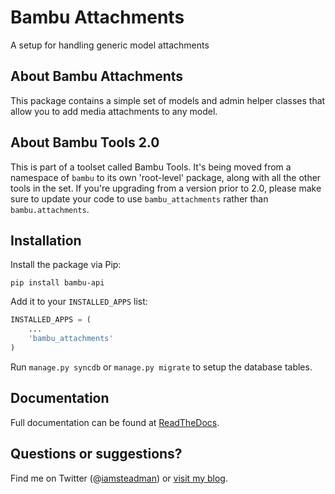 # Bambu Attachments

A setup for handling generic model attachments

## About Bambu Attachments

This package contains a simple set of models and admin helper classes that allow you to add media
attachments to any model.

## About Bambu Tools 2.0

This is part of a toolset called Bambu Tools. It's being moved from a namespace of `bambu` to its own
'root-level' package, along with all the other tools in the set. If you're upgrading from a version prior
to 2.0, please make sure to update your code to use `bambu_attachments` rather than `bambu.attachments`.

## Installation

Install the package via Pip:

```
pip install bambu-api
```

Add it to your `INSTALLED_APPS` list:

```python
INSTALLED_APPS = (
    ...
    'bambu_attachments'
)
```

Run `manage.py syncdb` or `manage.py migrate` to setup the database tables.

## Documentation

Full documentation can be found at [ReadTheDocs](http://bambu-attachments.readthedocs.org/).

## Questions or suggestions?

Find me on Twitter (@[iamsteadman](https://twitter.com/iamsteadman))
or [visit my blog](http://steadman.io/).
